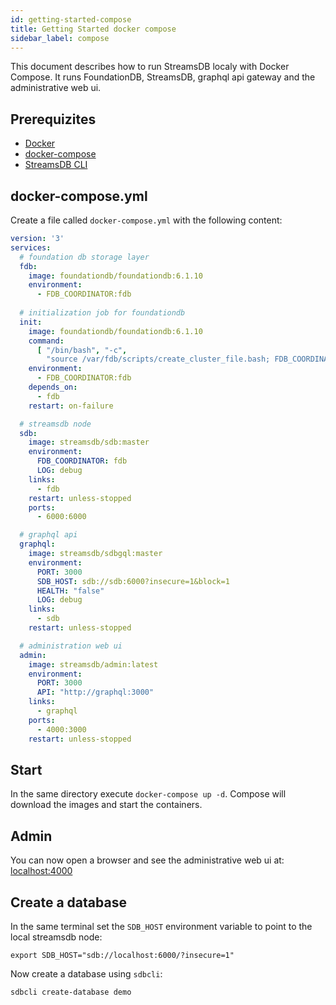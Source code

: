 ```yaml
---
id: getting-started-compose
title: Getting Started docker compose
sidebar_label: compose
---
```


This document describes how to run StreamsDB localy with Docker Compose. It runs FoundationDB, StreamsDB, graphql api gateway and the administrative web ui.

## Prerequizites

* [Docker](https://docs.docker.com/install/)
* [docker-compose](https://docs.docker.com/compose/install/)
* [StreamsDB CLI](getting-started-cli.md)

## docker-compose.yml

Create a file called `docker-compose.yml` with the following content:

```yaml
version: '3'
services:
  # foundation db storage layer
  fdb:
    image: foundationdb/foundationdb:6.1.10
    environment:
      - FDB_COORDINATOR:fdb
  
  # initialization job for foundationdb
  init:
    image: foundationdb/foundationdb:6.1.10
    command:
      [ "/bin/bash", "-c", 
        "source /var/fdb/scripts/create_cluster_file.bash; FDB_COORDINATOR=fdb create_cluster_file ; fdbcli --exec status | grep -m 1 'no database' &> /dev/null && fdbcli --exec 'configure new single ssd' || echo 'db already exists'" ]
    environment:
      - FDB_COORDINATOR:fdb
    depends_on:
      - fdb
    restart: on-failure

  # streamsdb node
  sdb:
    image: streamsdb/sdb:master
    environment:
      FDB_COORDINATOR: fdb
      LOG: debug
    links:
      - fdb
    restart: unless-stopped
    ports:
      - 6000:6000

  # graphql api
  graphql:
    image: streamsdb/sdbgql:master
    environment:
      PORT: 3000
      SDB_HOST: sdb://sdb:6000?insecure=1&block=1
      HEALTH: "false"
      LOG: debug
    links:
      - sdb
    restart: unless-stopped

  # administration web ui
  admin:
    image: streamsdb/admin:latest
    environment:
      PORT: 3000
      API: "http://graphql:3000"
    links:
      - graphql
    ports:
      - 4000:3000
    restart: unless-stopped
```

## Start

In the same directory execute `docker-compose up -d`. Compose will download the images and start the containers.

## Admin

You can now open a browser and see the administrative web ui at: [localhost:4000](http://localhost:4000)

## Create a database

In the same terminal set the `SDB_HOST` environment variable to point to the local streamsdb node:

```
export SDB_HOST="sdb://localhost:6000/?insecure=1"
```

Now create a database using `sdbcli`:

```
sdbcli create-database demo
```
